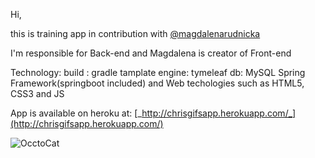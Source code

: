 Hi,

this is training app in contribution with [@magdalenarudnicka](http://github.com/magdalenarudnicka)

I'm responsible for Back-end and Magdalena is creator of Front-end

Technology:
build : gradle
tamplate engine: tymeleaf
db: MySQL
Spring Framework(springboot included)
and Web techologies such as HTML5, CSS3 and JS

App is available on heroku at: [_http://chrisgifsapp.herokuapp.com/_](http://chrisgifsapp.herokuapp.com/)



![OcctoCat](https://s-media-cache-ak0.pinimg.com/originals/7d/06/89/7d068990a6d0fa0b99d8ca96afde86dc.gif)
